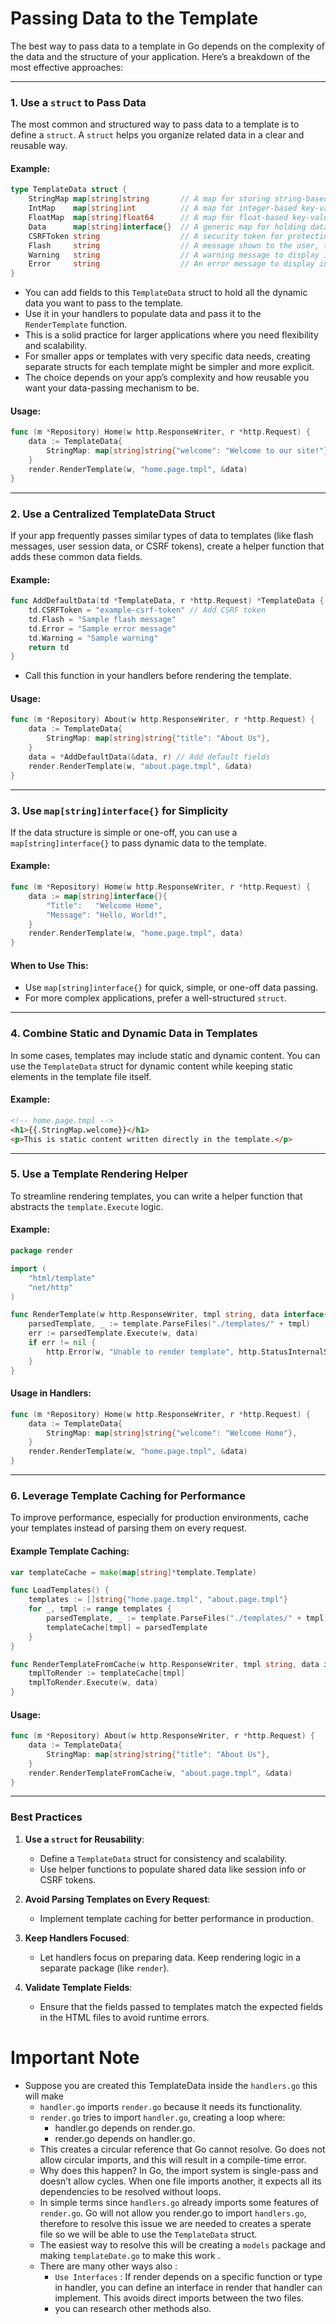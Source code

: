 # Passing Data to the Template

The best way to pass data to a template in Go depends on the complexity of the data and the structure of your application. Here’s a breakdown of the most effective approaches:

---

### **1. Use a `struct` to Pass Data**

The most common and structured way to pass data to a template is to define a `struct`. A `struct` helps you organize related data in a clear and reusable way.

#### **Example**:

```go
type TemplateData struct {
    StringMap map[string]string       // A map for storing string-based key-value pairs.
    IntMap    map[string]int          // A map for integer-based key-value pairs.
    FloatMap  map[string]float64      // A map for float-based key-value pairs.
    Data      map[string]interface{}  // A generic map for holding data of any type.
    CSRFToken string                  // A security token for protecting against CSRF attacks.
    Flash     string                  // A message shown to the user, typically after a successful action.
    Warning   string                  // A warning message to display in the UI.
    Error     string                  // An error message to display in the UI.
}

```

- You can add fields to this `TemplateData` struct to hold all the dynamic data you want to pass to the template.
- Use it in your handlers to populate data and pass it to the `RenderTemplate` function.
- This is a solid practice for larger applications where you need flexibility and scalability.
- For smaller apps or templates with very specific data needs, creating separate structs for each template might be simpler and more explicit.
- The choice depends on your app’s complexity and how reusable you want your data-passing mechanism to be.

#### **Usage**:

```go
func (m *Repository) Home(w http.ResponseWriter, r *http.Request) {
    data := TemplateData{
        StringMap: map[string]string{"welcome": "Welcome to our site!"},
    }
    render.RenderTemplate(w, "home.page.tmpl", &data)
}
```

---

### **2. Use a Centralized TemplateData Struct**

If your app frequently passes similar types of data to templates (like flash messages, user session data, or CSRF tokens), create a helper function that adds these common data fields.

#### **Example**:

```go
func AddDefaultData(td *TemplateData, r *http.Request) *TemplateData {
    td.CSRFToken = "example-csrf-token" // Add CSRF token
    td.Flash = "Sample flash message"
    td.Error = "Sample error message"
    td.Warning = "Sample warning"
    return td
}
```

- Call this function in your handlers before rendering the template.

#### **Usage**:

```go
func (m *Repository) About(w http.ResponseWriter, r *http.Request) {
    data := TemplateData{
        StringMap: map[string]string{"title": "About Us"},
    }
    data = *AddDefaultData(&data, r) // Add default fields
    render.RenderTemplate(w, "about.page.tmpl", &data)
}
```

---

### **3. Use `map[string]interface{}` for Simplicity**

If the data structure is simple or one-off, you can use a `map[string]interface{}` to pass dynamic data to the template.

#### **Example**:

```go
func (m *Repository) Home(w http.ResponseWriter, r *http.Request) {
    data := map[string]interface{}{
        "Title":   "Welcome Home",
        "Message": "Hello, World!",
    }
    render.RenderTemplate(w, "home.page.tmpl", data)
}
```

#### **When to Use This**:

- Use `map[string]interface{}` for quick, simple, or one-off data passing.
- For more complex applications, prefer a well-structured `struct`.

---

### **4. Combine Static and Dynamic Data in Templates**

In some cases, templates may include static and dynamic content. You can use the `TemplateData` struct for dynamic content while keeping static elements in the template file itself.

#### **Example**:

```html
<!-- home.page.tmpl -->
<h1>{{.StringMap.welcome}}</h1>
<p>This is static content written directly in the template.</p>
```

---

### **5. Use a Template Rendering Helper**

To streamline rendering templates, you can write a helper function that abstracts the `template.Execute` logic.

#### **Example**:

```go
package render

import (
    "html/template"
    "net/http"
)

func RenderTemplate(w http.ResponseWriter, tmpl string, data interface{}) {
    parsedTemplate, _ := template.ParseFiles("./templates/" + tmpl)
    err := parsedTemplate.Execute(w, data)
    if err != nil {
        http.Error(w, "Unable to render template", http.StatusInternalServerError)
    }
}
```

#### **Usage in Handlers**:

```go
func (m *Repository) Home(w http.ResponseWriter, r *http.Request) {
    data := TemplateData{
        StringMap: map[string]string{"welcome": "Welcome Home"},
    }
    render.RenderTemplate(w, "home.page.tmpl", &data)
}
```

---

### **6. Leverage Template Caching for Performance**

To improve performance, especially for production environments, cache your templates instead of parsing them on every request.

#### **Example Template Caching**:

```go
var templateCache = make(map[string]*template.Template)

func LoadTemplates() {
    templates := []string{"home.page.tmpl", "about.page.tmpl"}
    for _, tmpl := range templates {
        parsedTemplate, _ := template.ParseFiles("./templates/" + tmpl)
        templateCache[tmpl] = parsedTemplate
    }
}

func RenderTemplateFromCache(w http.ResponseWriter, tmpl string, data interface{}) {
    tmplToRender := templateCache[tmpl]
    tmplToRender.Execute(w, data)
}
```

#### **Usage**:

```go
func (m *Repository) About(w http.ResponseWriter, r *http.Request) {
    data := TemplateData{
        StringMap: map[string]string{"title": "About Us"},
    }
    render.RenderTemplateFromCache(w, "about.page.tmpl", &data)
}
```

---

### **Best Practices**

1. **Use a `struct` for Reusability**:

   - Define a `TemplateData` struct for consistency and scalability.
   - Use helper functions to populate shared data like session info or CSRF tokens.

2. **Avoid Parsing Templates on Every Request**:

   - Implement template caching for better performance in production.

3. **Keep Handlers Focused**:

   - Let handlers focus on preparing data. Keep rendering logic in a separate package (like `render`).

4. **Validate Template Fields**:
   - Ensure that the fields passed to templates match the expected fields in the HTML files to avoid runtime errors.

# Important Note

- Suppose you are created this TemplateData inside the `handlers.go` this will make
  - `handler.go` imports `render.go` because it needs its functionality.
  - `render.go` tries to import `handler.go`, creating a loop where:
    - handler.go depends on render.go.
    - render.go depends on handler.go.
  - This creates a circular reference that Go cannot resolve. Go does not allow circular imports, and this will result in a compile-time error.
  - Why does this happen? In Go, the import system is single-pass and doesn’t allow cycles. When one file imports another, it expects all its dependencies to be resolved without loops.
  - In simple terms since `handlers.go` already imports some features of `render.go`. Go will not allow you render.go to import `handlers.go`, therefore to resolve this issue we are needed to creates a sperate file so we will be able to use the `TemplateData` struct.
  - The easiest way to resolve this will be creating a `models` package and making `templateDate.go` to make this work .
  - There are many other ways also :
    - `Use Interfaces` : If render depends on a specific function or type in handler, you can define an interface in render that handler can implement. This avoids direct imports between the two files.
    - you can research other methods also.

